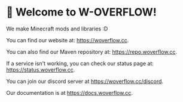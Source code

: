 # 👋 Welcome to W-OVERFLOW!

We make Minecraft mods and libraries :D 

You can find our website at: <https://woverflow.cc>.

You can also find our Maven repository at: <https://repo.woverflow.cc>.

If a service isn't working, you can check our status page at: <https://status.woverflow.cc>.

You can join our discord server at <https://woverflow.cc/discord>.

Our documentation is at <https://docs.woverflow.cc>.
